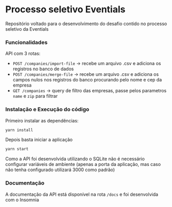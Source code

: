 # Processo seletivo Eventials

Repositório voltado para o desenvolvimento do desafio contido no processo seletivo da Eventials

### Funcionalidades

API com 3 rotas:

- `POST /companies/import-file` -> recebe um arquivo .csv e adiciona os registros no banco de dados
- `POST /companies/merge-file` -> recebe um arquivo .csv e adiciona os campos nulos nos registros do banco procurando pelo nome e cep da empresa
- `GET /companies` -> query de filtro das empresas, passe pelos parametros `name` e `zip` para filtrar

### Instalação e Execução do código

Primeiro instalar as dependências:

```sh
yarn install
```

Depois basta iniciar a aplicação

```sh
yarn start
```

Como a API foi desenvolvida utilizando o SQLite não é necessário configurar variáveis de ambiente (apenas a porta da aplicação, mas caso não tenha configurado utilizará 3000 como padrão)

### Documentação

A documentação da API está disponível na rota `/docs` e foi desenvolvida com o Insomnia
